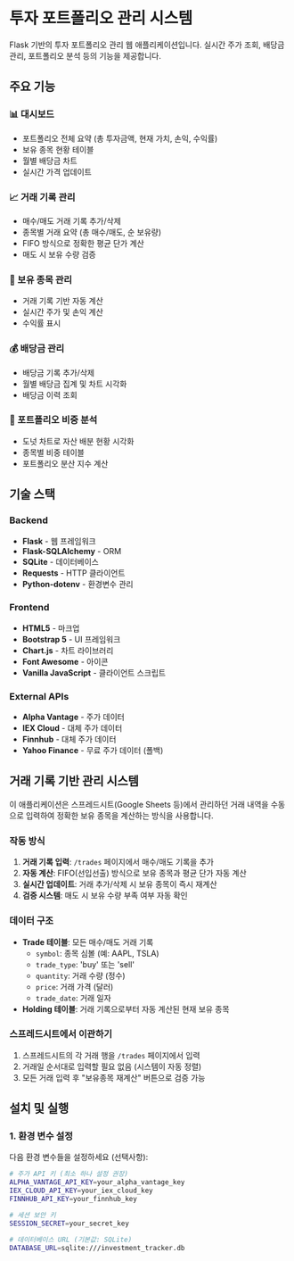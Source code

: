 # 투자 포트폴리오 관리 시스템

Flask 기반의 투자 포트폴리오 관리 웹 애플리케이션입니다. 실시간 주가 조회, 배당금 관리, 포트폴리오 분석 등의 기능을 제공합니다.

## 주요 기능

### 📊 대시보드
- 포트폴리오 전체 요약 (총 투자금액, 현재 가치, 손익, 수익률)
- 보유 종목 현황 테이블
- 월별 배당금 차트
- 실시간 가격 업데이트

### 📈 거래 기록 관리
- 매수/매도 거래 기록 추가/삭제
- 종목별 거래 요약 (총 매수/매도, 순 보유량)
- FIFO 방식으로 정확한 평균 단가 계산
- 매도 시 보유 수량 검증

### 💼 보유 종목 관리
- 거래 기록 기반 자동 계산
- 실시간 주가 및 손익 계산
- 수익률 표시

### 💰 배당금 관리
- 배당금 기록 추가/삭제
- 월별 배당금 집계 및 차트 시각화
- 배당금 이력 조회

### 🥧 포트폴리오 비중 분석
- 도넛 차트로 자산 배분 현황 시각화
- 종목별 비중 테이블
- 포트폴리오 분산 지수 계산

## 기술 스택

### Backend
- **Flask** - 웹 프레임워크
- **Flask-SQLAlchemy** - ORM
- **SQLite** - 데이터베이스
- **Requests** - HTTP 클라이언트
- **Python-dotenv** - 환경변수 관리

### Frontend
- **HTML5** - 마크업
- **Bootstrap 5** - UI 프레임워크
- **Chart.js** - 차트 라이브러리
- **Font Awesome** - 아이콘
- **Vanilla JavaScript** - 클라이언트 스크립트

### External APIs
- **Alpha Vantage** - 주가 데이터
- **IEX Cloud** - 대체 주가 데이터
- **Finnhub** - 대체 주가 데이터
- **Yahoo Finance** - 무료 주가 데이터 (폴백)

## 거래 기록 기반 관리 시스템

이 애플리케이션은 스프레드시트(Google Sheets 등)에서 관리하던 거래 내역을 수동으로 입력하여 정확한 보유 종목을 계산하는 방식을 사용합니다.

### 작동 방식
1. **거래 기록 입력**: `/trades` 페이지에서 매수/매도 기록을 추가
2. **자동 계산**: FIFO(선입선출) 방식으로 보유 종목과 평균 단가 자동 계산
3. **실시간 업데이트**: 거래 추가/삭제 시 보유 종목이 즉시 재계산
4. **검증 시스템**: 매도 시 보유 수량 부족 여부 자동 확인

### 데이터 구조
- **Trade 테이블**: 모든 매수/매도 거래 기록
  - `symbol`: 종목 심볼 (예: AAPL, TSLA)
  - `trade_type`: 'buy' 또는 'sell'
  - `quantity`: 거래 수량 (정수)
  - `price`: 거래 가격 (달러)
  - `trade_date`: 거래 일자
- **Holding 테이블**: 거래 기록으로부터 자동 계산된 현재 보유 종목

### 스프레드시트에서 이관하기
1. 스프레드시트의 각 거래 행을 `/trades` 페이지에서 입력
2. 거래일 순서대로 입력할 필요 없음 (시스템이 자동 정렬)
3. 모든 거래 입력 후 "보유종목 재계산" 버튼으로 검증 가능

## 설치 및 실행

### 1. 환경 변수 설정

다음 환경 변수들을 설정하세요 (선택사항):

```bash
# 주가 API 키 (최소 하나 설정 권장)
ALPHA_VANTAGE_API_KEY=your_alpha_vantage_key
IEX_CLOUD_API_KEY=your_iex_cloud_key
FINNHUB_API_KEY=your_finnhub_key

# 세션 보안 키
SESSION_SECRET=your_secret_key

# 데이터베이스 URL (기본값: SQLite)
DATABASE_URL=sqlite:///investment_tracker.db

